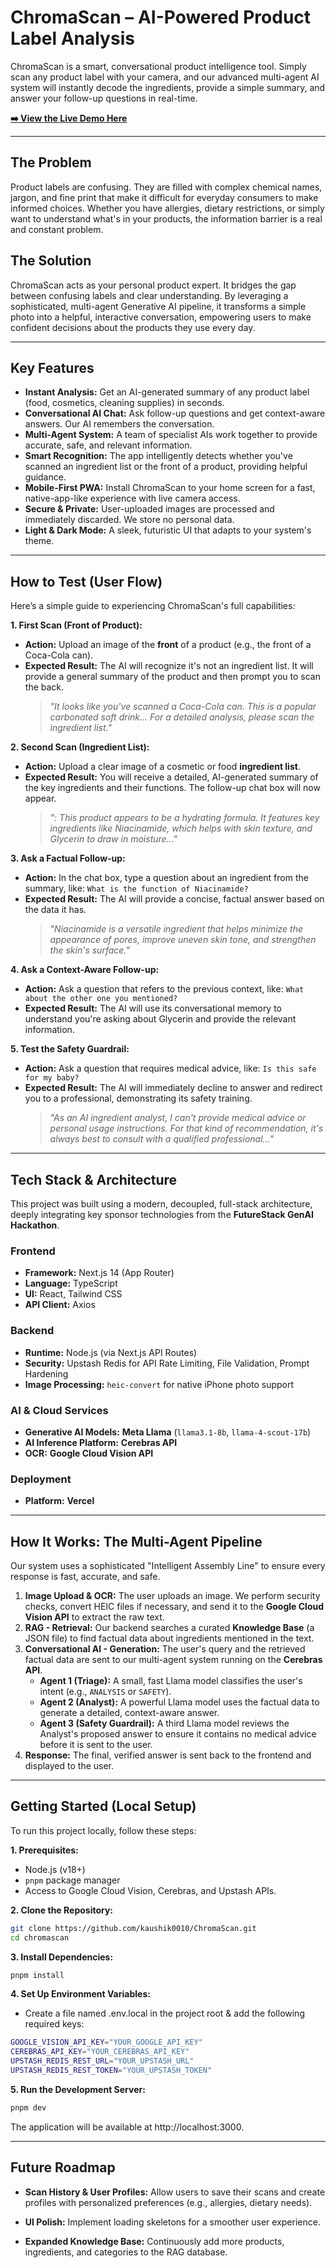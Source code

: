 # ChromaScan – AI-Powered Product Label Analysis

ChromaScan is a smart, conversational product intelligence tool. Simply scan any product label with your camera, and our advanced multi-agent AI system will instantly decode the ingredients, provide a simple summary, and answer your follow-up questions in real-time.



**[ ➡️ View the Live Demo Here ](https://chroma-scan.vercel.app/)**

---

## The Problem

Product labels are confusing. They are filled with complex chemical names, jargon, and fine print that make it difficult for everyday consumers to make informed choices. Whether you have allergies, dietary restrictions, or simply want to understand what's in your products, the information barrier is a real and constant problem.

## The Solution

ChromaScan acts as your personal product expert. It bridges the gap between confusing labels and clear understanding. By leveraging a sophisticated, multi-agent Generative AI pipeline, it transforms a simple photo into a helpful, interactive conversation, empowering users to make confident decisions about the products they use every day.

---

## Key Features

* **Instant Analysis:** Get an AI-generated summary of any product label (food, cosmetics, cleaning supplies) in seconds.
* **Conversational AI Chat:** Ask follow-up questions and get context-aware answers. Our AI remembers the conversation.
* **Multi-Agent System:** A team of specialist AIs work together to provide accurate, safe, and relevant information.
* **Smart Recognition:** The app intelligently detects whether you've scanned an ingredient list or the front of a product, providing helpful guidance.
* **Mobile-First PWA:** Install ChromaScan to your home screen for a fast, native-app-like experience with live camera access.
* **Secure & Private:** User-uploaded images are processed and immediately discarded. We store no personal data.
* **Light & Dark Mode:** A sleek, futuristic UI that adapts to your system's theme.

---

## How to Test (User Flow)

Here’s a simple guide to experiencing ChromaScan's full capabilities:

**1. First Scan (Front of Product):**
* **Action:** Upload an image of the **front** of a product (e.g., the front of a Coca-Cola can).
* **Expected Result:** The AI will recognize it's not an ingredient list. It will provide a general summary of the product and then prompt you to scan the back.
    > *"It looks like you've scanned a Coca-Cola can. This is a popular carbonated soft drink... For a detailed analysis, please scan the ingredient list."*

**2. Second Scan (Ingredient List):**
* **Action:** Upload a clear image of a cosmetic or food **ingredient list**.
* **Expected Result:** You will receive a detailed, AI-generated summary of the key ingredients and their functions. The follow-up chat box will now appear.
    > *": This product appears to be a hydrating formula. It features key ingredients like Niacinamide, which helps with skin texture, and Glycerin to draw in moisture..."*

**3. Ask a Factual Follow-up:**
* **Action:** In the chat box, type a question about an ingredient from the summary, like: `What is the function of Niacinamide?`
* **Expected Result:** The AI will provide a concise, factual answer based on the data it has.
    > *"Niacinamide is a versatile ingredient that helps minimize the appearance of pores, improve uneven skin tone, and strengthen the skin's surface."*

**4. Ask a Context-Aware Follow-up:**
* **Action:** Ask a question that refers to the previous context, like: `What about the other one you mentioned?`
* **Expected Result:** The AI will use its conversational memory to understand you're asking about Glycerin and provide the relevant information.

**5. Test the Safety Guardrail:**
* **Action:** Ask a question that requires medical advice, like: `Is this safe for my baby?`
* **Expected Result:** The AI will immediately decline to answer and redirect you to a professional, demonstrating its safety training.
    > *"As an AI ingredient analyst, I can't provide medical advice or personal usage instructions. For that kind of recommendation, it's always best to consult with a qualified professional..."*

---

## Tech Stack & Architecture

This project was built using a modern, decoupled, full-stack architecture, deeply integrating key sponsor technologies from the **FutureStack GenAI Hackathon**.

### Frontend
* **Framework:** Next.js 14 (App Router)
* **Language:** TypeScript
* **UI:** React, Tailwind CSS
* **API Client:** Axios

### Backend
* **Runtime:** Node.js (via Next.js API Routes)
* **Security:** Upstash Redis for API Rate Limiting, File Validation, Prompt Hardening
* **Image Processing:** `heic-convert` for native iPhone photo support

### AI & Cloud Services
* **Generative AI Models:** **Meta Llama** (`llama3.1-8b`, `llama-4-scout-17b`)
* **AI Inference Platform:** **Cerebras API**
* **OCR:** **Google Cloud Vision API**

### Deployment
* **Platform:** **Vercel**

---

## How It Works: The Multi-Agent Pipeline

Our system uses a sophisticated "Intelligent Assembly Line" to ensure every response is fast, accurate, and safe.

1.  **Image Upload & OCR:** The user uploads an image. We perform security checks, convert HEIC files if necessary, and send it to the **Google Cloud Vision API** to extract the raw text.
2.  **RAG - Retrieval:** Our backend searches a curated **Knowledge Base** (a JSON file) to find factual data about ingredients mentioned in the text.
3.  **Conversational AI - Generation:** The user's query and the retrieved factual data are sent to our multi-agent system running on the **Cerebras API**.
    * **Agent 1 (Triage):** A small, fast Llama model classifies the user's intent (e.g., `ANALYSIS` or `SAFETY`).
    * **Agent 2 (Analyst):** A powerful Llama model uses the factual data to generate a detailed, context-aware answer.
    * **Agent 3 (Safety Guardrail):** A third Llama model reviews the Analyst's proposed answer to ensure it contains no medical advice before it is sent to the user.
4.  **Response:** The final, verified answer is sent back to the frontend and displayed to the user.

---

## Getting Started (Local Setup)

To run this project locally, follow these steps:

**1. Prerequisites:**
* Node.js (v18+)
* `pnpm` package manager
* Access to Google Cloud Vision, Cerebras, and Upstash APIs.

**2. Clone the Repository:**
```bash
git clone https://github.com/kaushik0010/ChromaScan.git
cd chromascan
```

**3. Install Dependencies:**
```bash
pnpm install
```

**4. Set Up Environment Variables:**
- Create a file named .env.local in the project root & add the following required keys:

```bash
GOOGLE_VISION_API_KEY="YOUR_GOOGLE_API_KEY"
CEREBRAS_API_KEY="YOUR_CEREBRAS_API_KEY"
UPSTASH_REDIS_REST_URL="YOUR_UPSTASH_URL"
UPSTASH_REDIS_REST_TOKEN="YOUR_UPSTASH_TOKEN"
```

**5. Run the Development Server:**
```bash
pnpm dev
```

The application will be available at http://localhost:3000.


---

## Future Roadmap
* **Scan History & User Profiles:** Allow users to save their scans and create profiles with personalized preferences (e.g., allergies, dietary needs).

* **UI Polish:** Implement loading skeletons for a smoother user experience.

* **Expanded Knowledge Base:** Continuously add more products, ingredients, and categories to the RAG database.
